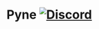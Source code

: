# Pyne [![Discord](https://discord.com/api/guilds/770351603428491274/embed.png)](https://discord.gg/RCaXQEFTyt)
